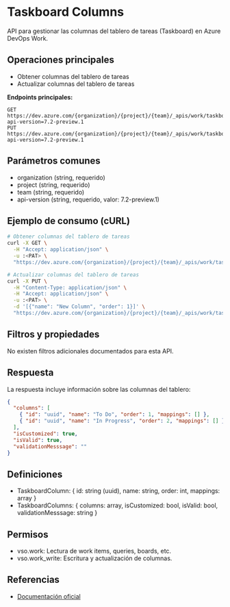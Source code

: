 
# Taskboard Columns

API para gestionar las columnas del tablero de tareas (Taskboard) en Azure DevOps Work.

## Operaciones principales
- Obtener columnas del tablero de tareas
- Actualizar columnas del tablero de tareas

**Endpoints principales:**
```
GET    https://dev.azure.com/{organization}/{project}/{team}/_apis/work/taskboardcolumns?api-version=7.2-preview.1
PUT    https://dev.azure.com/{organization}/{project}/{team}/_apis/work/taskboardcolumns?api-version=7.2-preview.1
```

## Parámetros comunes
- organization (string, requerido)
- project (string, requerido)
- team (string, requerido)
- api-version (string, requerido, valor: 7.2-preview.1)

## Ejemplo de consumo (cURL)
```bash
# Obtener columnas del tablero de tareas
curl -X GET \
  -H "Accept: application/json" \
  -u :<PAT> \
  "https://dev.azure.com/{organization}/{project}/{team}/_apis/work/taskboardcolumns?api-version=7.2-preview.1"

# Actualizar columnas del tablero de tareas
curl -X PUT \
  -H "Content-Type: application/json" \
  -H "Accept: application/json" \
  -u :<PAT> \
  -d '[{"name": "New Column", "order": 1}]' \
  "https://dev.azure.com/{organization}/{project}/{team}/_apis/work/taskboardcolumns?api-version=7.2-preview.1"
```

## Filtros y propiedades
No existen filtros adicionales documentados para esta API.

## Respuesta
La respuesta incluye información sobre las columnas del tablero:
```json
{
  "columns": [
    { "id": "uuid", "name": "To Do", "order": 1, "mappings": [] },
    { "id": "uuid", "name": "In Progress", "order": 2, "mappings": [] }
  ],
  "isCustomized": true,
  "isValid": true,
  "validationMesssage": ""
}
```

## Definiciones
- TaskboardColumn: { id: string (uuid), name: string, order: int, mappings: array }
- TaskboardColumns: { columns: array, isCustomized: bool, isValid: bool, validationMesssage: string }

## Permisos
- vso.work: Lectura de work items, queries, boards, etc.
- vso.work_write: Escritura y actualización de columnas.

## Referencias
- [Documentación oficial](https://learn.microsoft.com/en-us/rest/api/azure/devops/work/taskboard-columns?view=azure-devops-rest-7.2)
